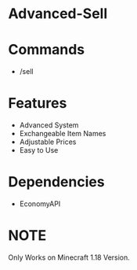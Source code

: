 # Advanced-Sell

# Commands
- /sell

# Features
- Advanced System
- Exchangeable Item Names
- Adjustable Prices
- Easy to Use

# Dependencies
 - EconomyAPI

# NOTE
Only Works on Minecraft 1.18 Version.
